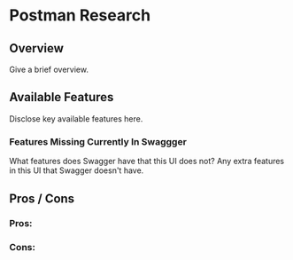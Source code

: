 # Postman Research

## Overview
Give a brief overview.

## Available Features
Disclose key available features here.

### Features Missing Currently In Swaggger
What features does Swagger have that this UI does not? Any extra features in this UI that Swagger doesn't have.

## Pros / Cons
### Pros:

### Cons:
